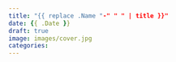 ```yaml
---
title: "{{ replace .Name "-" " " | title }}"
date: {{ .Date }}
draft: true
image: images/cover.jpg
categories:
---
```


